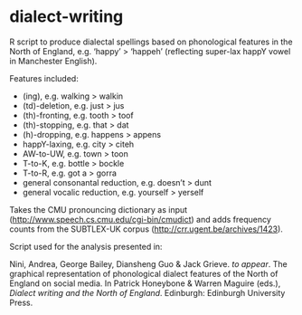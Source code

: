 # dialect-writing
R script to produce dialectal spellings based on phonological features in the North of England, e.g. ‘happy’ > ‘happeh’ (reflecting super-lax happY vowel in Manchester English).

Features included: 

* (ing), e.g. walking > walkin
* (td)-deletion, e.g. just > jus
* (th)-fronting, e.g. tooth > toof
* (th)-stopping, e.g. that > dat
* (h)-dropping, e.g. happens > appens
* happY-laxing, e.g. city > citeh
* AW-to-UW, e.g. town > toon
* T-to-K, e.g. bottle > bockle
* T-to-R, e.g. got a > gorra
* general consonantal reduction, e.g. doesn’t > dunt
* general vocalic reduction, e.g. yourself > yerself

Takes the CMU pronouncing dictionary as input (http://www.speech.cs.cmu.edu/cgi-bin/cmudict) and adds frequency counts from the SUBTLEX-UK corpus (http://crr.ugent.be/archives/1423).

Script used for the analysis presented in:

Nini, Andrea, George Bailey, Diansheng Guo & Jack Grieve. *to appear*. The graphical representation of phonological dialect features of the North of England on social media. In Patrick Honeybone & Warren Maguire (eds.), *Dialect writing and the North of England*. Edinburgh: Edinburgh University Press.

